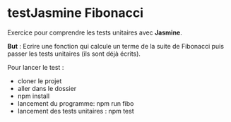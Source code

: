 # testJasmine Fibonacci

Exercice pour comprendre les tests unitaires avec **Jasmine**.

**But** : Ecrire une fonction qui calcule un terme de la suite de Fibonacci puis passer les tests unitaires (ils sont déjà écrits).

Pour lancer le test :
* cloner le projet
* aller dans le dossier
* npm install
* lancement du programme: npm run fibo
* lancement des tests unitaires : npm test
